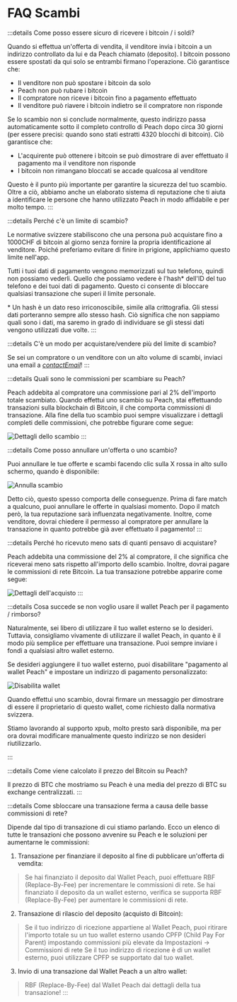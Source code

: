 # FAQ Scambi

:::details Come posso essere sicuro di ricevere i bitcoin / i soldi?

Quando si effettua un'offerta di vendita, il venditore invia i bitcoin a un indirizzo controllato da lui e da Peach chiamato (deposito). I bitcoin possono essere spostati da qui solo se entrambi firmano l'operazione. Ciò garantisce che:

- Il venditore non può spostare i bitcoin da solo
- Peach non può rubare i bitcoin
- Il compratore non riceve i bitcoin fino a pagamento effettuato
- Il venditore può riavere i bitcoin indietro se il compratore non risponde

Se lo scambio non si conclude normalmente, questo indirizzo passa automaticamente sotto il completo controllo di Peach dopo circa 30 giorni (per essere precisi: quando sono stati estratti 4320 blocchi di bitcoin). Ciò garantisce che:

- L'acquirente può ottenere i bitcoin se può dimostrare di aver effettuato il pagamento ma il venditore non risponde
- I bitcoin non rimangano bloccati se accade qualcosa al venditore

Questo è il punto più importante per garantire la sicurezza del tuo scambio. Oltre a ciò, abbiamo anche un elaborato sistema di reputazione che ti aiuta a identificare le persone che hanno utilizzato Peach in modo affidabile e per molto tempo.
:::

:::details Perché c'è un limite di scambio?

Le normative svizzere stabiliscono che una persona può acquistare fino a 1000CHF di bitcoin al giorno senza fornire la propria identificazione al venditore. Poiché preferiamo evitare di finire in prigione, applichiamo questo limite nell'app.

Tutti i tuoi dati di pagamento vengono memorizzati sul tuo telefono, quindi non possiamo vederli. Quello che possiamo vedere è l'hash\* dell'ID del tuo telefono e dei tuoi dati di pagamento. Questo ci consente di bloccare qualsiasi transazione che superi il limite personale.

\* Un hash è un dato reso irriconoscibile, simile alla crittografia. Gli stessi dati porteranno sempre allo stesso hash. Ciò significa che non sappiamo quali sono i dati, ma saremo in grado di individuare se gli stessi dati vengono utilizzati due volte.
:::

:::details C'è un modo per acquistare/vendere più del limite di scambio?

Se sei un compratore o un venditore con un alto volume di scambi, inviaci una email a [$contactEmail$](mailto:$contactEmail$)!
:::

:::details Quali sono le commissioni per scambiare su Peach?

Peach addebita al compratore una commissione pari al 2% dell'importo totale scambiato. Quando effettui uno scambio su Peach, stai effettuando transazioni sulla blockchain di Bitcoin, il che comporta commissioni di transazione. Alla fine della tuo scambio puoi sempre visualizzare i dettagli completi delle commissioni, che potrebbe figurare come segue:

![Dettagli dello scambio](/img/faq/trading/TradeBreakdowns.png)
:::

:::details Come posso annullare un'offerta o uno scambio?

Puoi annullare le tue offerte e scambi facendo clic sulla X rossa in alto sullo schermo, quando è disponibile:

![Annulla scambio](/img/faq/trading/cancel.png)

Detto ciò, questo spesso comporta delle conseguenze. Prima di fare match a qualcuno, puoi annullare le offerte in qualsiasi momento. Dopo il match però, la tua reputazione sarà influenzata negativamente. Inoltre, come venditore, dovrai chiedere il permesso al compratore per annullare la transazione in quanto potrebbe già aver effettuato il pagamento!
:::

:::details Perché ho ricevuto meno sats di quanti pensavo di acquistare?

Peach addebita una commissione del 2% al compratore, il che significa che riceverai meno sats rispetto all'importo dello scambio. Inoltre, dovrai pagare le commissioni di rete Bitcoin. La tua transazione potrebbe apparire come segue:

![Dettagli dell'acquisto](/img/faq/trading/TradeBreakdownBuy.png)
:::

:::details Cosa succede se non voglio usare il wallet Peach per il pagamento / rimborso?

Naturalmente, sei libero di utilizzare il tuo wallet esterno se lo desideri. Tuttavia, consigliamo vivamente di utilizzare il wallet Peach, in quanto è il modo più semplice per effettuare una transazione. Puoi sempre inviare i fondi a qualsiasi altro wallet esterno.

Se desideri aggiungere il tuo wallet esterno, puoi disabilitare "pagamento al wallet Peach" e impostare un indirizzo di pagamento personalizzato:

![Disabilita wallet](/img/faq/trading/disablewallet.png)

Quando effettui uno scambio, dovrai firmare un messaggio per dimostrare di essere il proprietario di questo wallet, come richiesto dalla normativa svizzera.

Stiamo lavorando al supporto xpub, molto presto sarà disponibile, ma per ora dovrai modificare manualmente questo indirizzo se non desideri riutilizzarlo.

:::

:::details Come viene calcolato il prezzo del Bitcoin su Peach?

Il prezzo di BTC che mostriamo su Peach è una media del prezzo di BTC su exchange centralizzati.
:::

:::details Come sbloccare una transazione ferma a causa delle basse commissioni di rete?

Dipende dal tipo di transazione di cui stiamo parlando. Ecco un elenco di tutte le transazioni che possono avvenire su Peach e le soluzioni per aumentarne le commissioni:

1. Transazione per finanziare il deposito al fine di pubblicare un'offerta di vemdita:
> Se hai finanziato il deposito dal Wallet Peach, puoi effettuare RBF (Replace-By-Fee) per incrementare le commissioni di rete.
> Se hai finanziato il deposito da un wallet esterno, verifica se supporta RBF (Replace-By-Fee) per aumentare le commissioni di rete.

2. Transazione di rilascio del deposito (acquisto di Bitcoin):
> Se il tuo indirizzo di ricezione appartiene al Wallet Peach, puoi ritirare l'importo totale su un tuo wallet esterno usando CPFP (Child Pay For Parent) impostando commissioni più elevate da Impostazioni → Commissioni di rete
> Se il tuo indirizzo di ricezione è di un wallet esterno, puoi utilizzare CPFP se supportato dal tuo wallet.

3. Invio di una transazione dal Wallet Peach a un altro wallet:
> RBF (Replace-By-Fee) dal Wallet Peach dai dettagli della tua transazione!
:::

